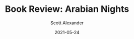 ---
layout: podcast
title: "Book Review: Arabian Nights"
author: Scott Alexander
description: https://astralcodexten.substack.com/p/book-review-arabian-nights
date: 2021-05-24
length: 5825295
duration: 1456
guid: book-review-arabian-nights
---